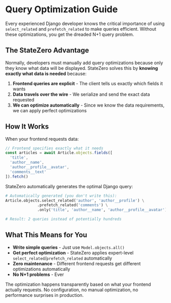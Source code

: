 # Query Optimization Guide

Every experienced Django developer knows the critical importance of using `select_related` and `prefetch_related` to make queries efficient. Without these optimizations, you get the dreaded N+1 query problem.

## The StateZero Advantage

Normally, developers must manually add query optimizations because only they know what data will be displayed. StateZero solves this by **knowing exactly what data is needed** because:

1. **Frontend queries are explicit** - The client tells us exactly which fields it wants
2. **Data travels over the wire** - We serialize and send the exact data requested  
3. **We can optimize automatically** - Since we know the data requirements, we can apply perfect optimizations

## How It Works

When your frontend requests data:

```javascript
// Frontend specifies exactly what it needs
const articles = await Article.objects.fields([
  'title',
  'author__name', 
  'author__profile__avatar',
  'comments__text'
]).fetch()
```

StateZero automatically generates the optimal Django query:

```python
# Automatically generated (you don't write this):
Article.objects.select_related('author', 'author__profile') \
              .prefetch_related('comments') \
              .only('title', 'author__name', 'author__profile__avatar')

# Result: 2 queries instead of potentially hundreds
```

## What This Means for You

- **Write simple queries** - Just use `Model.objects.all()` 
- **Get perfect optimization** - StateZero applies expert-level `select_related`/`prefetch_related` automatically
- **Zero maintenance** - Different frontend requests get different optimizations automatically
- **No N+1 problems** - Ever

The optimization happens transparently based on what your frontend actually requests. No configuration, no manual optimization, no performance surprises in production.
